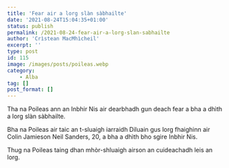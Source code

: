 ```yaml
---
title: 'Fear air a lorg slàn sàbhailte'
date: '2021-08-24T15:04:35+01:00'
status: publish
permalink: /2021-08-24-fear-air-a-lorg-slan-sabhailte
author: 'Crìstean MacMhìcheil'
excerpt: ''
type: post
id: 115
image: /images/posts/poileas.webp
category:
    - Alba
tag: []
post_format: []
---
```

Tha na Poileas ann an Inbhir Nis air dearbhadh gun deach fear a bha a dhìth a lorg slàn sàbhailte.

Bha na Poileas air taic an t-sluaigh iarraidh Diluain gus lorg fhaighinn air Colin Jamieson Neil Sanders, 20, a bha a dhìth bho sgire Inbhir Nis.

Thug na Poileas taing dhan mhòr-shluaigh airson an cuideachadh leis an lorg.
